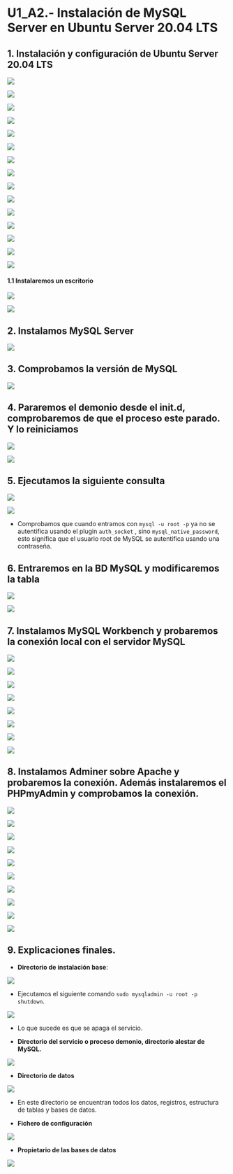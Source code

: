 # **U1_A2.- Instalación de MySQL Server en Ubuntu Server 20.04 LTS**

## **1. Instalación y configuración de Ubuntu Server 20.04 LTS**

![](img/001.png)

![](img/002.png)

![](img/003.png)

![](img/004.png)

![](img/005.png)

![](img/006.png)

![](img/018.png)

![](img/019.png)

![](img/009.png)

![](img/010.png)

![](img/011.png)

![](img/012.png)

![](img/021.png)

![](img/014.png)

![](img/015.png)

#### **1.1 Instalaremos un escritorio**

![](img/022.png)

![](img/023.png)

## **2. Instalamos MySQL Server**

![](img/024.png)

## **3. Comprobamos la versión de MySQL**

![](img/025.png)

## **4. Pararemos el demonio desde el init.d, comprobaremos de que el proceso este parado. Y lo reiniciamos**

![](img/053.png)

![](img/026.png)


## **5. Ejecutamos la siguiente consulta**

![](img/029.png)

![](img/054.png)

- Comprobamos que cuando entramos con ``mysql -u root -p`` ya no se autentifica usando el plugin ``auth_socket`` , sino ``mysql_native_password``, esto significa que el usuario root de MySQL se autentifica usando una contraseña.

## **6. Entraremos en la BD MySQL y modificaremos la tabla**

![](img/030.png)

![](img/031.png)

## **7. Instalamos MySQL Workbench y probaremos la conexión local con el servidor MySQL**

![](img/032.png)

![](img/033.png)

![](img/034.png)

![](img/035.png)

![](img/036.png)

![](img/037.png)

![](img/040.png)

![](img/039.png)

## **8. Instalamos Adminer sobre Apache y probaremos la conexión. Además instalaremos el PHPmyAdmin y comprobamos la conexión.**

![](img/041.png)

![](img/042.png)

![](img/044.png)

![](img/045.png)

![](img/046.png)

![](img/047.png)

![](img/051.png)

![](img/049.png)

![](img/050.png)

![](img/052.png)

## **9. Explicaciones finales.**

- **Directorio de instalación base**:

![](img/055.png)

- Ejecutamos el siguiente comando ``sudo mysqladmin -u root -p shutdown``.

![](img/056.png)

- Lo que sucede es que se apaga el servicio.

- **Directorio del servicio o proceso demonio, directorio alestar de MySQL.**

![](img/057.png)

- **Directorio de datos**

![](img/058.png)

- En este directorio se encuentran todos los datos, registros, estructura de tablas y bases de datos.

- **Fichero de configuración**

![](img/059.png)

- **Propietario de las bases de datos**

![](img/060.png)
